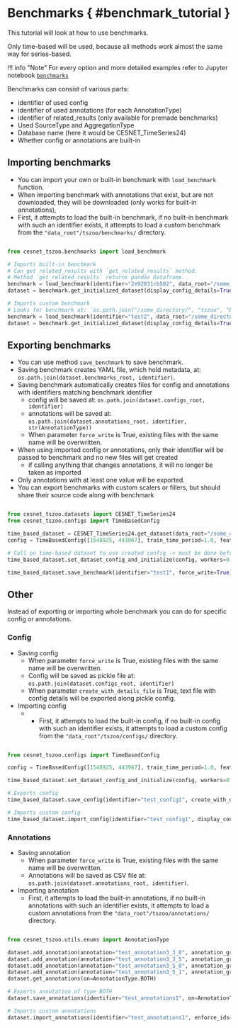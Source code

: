 # Benchmarks { #benchmark_tutorial }

This tutorial will look at how to use benchmarks.

Only time-based will be used, because all methods work almost the same way for series-based.

!!! info "Note"
    For every option and more detailed examples refer to Jupyter notebook [`benchmarks`](https://github.com/CESNET/cesnet-tszoo/blob/main/tutorial_notebooks/benchmarks.ipynb)

Benchmarks can consist of various parts:

- identifier of used config
- identifier of used annotations (for each AnnotationType)
- identifier of related_results (only available for premade benchmarks)
- Used SourceType and AggregationType
- Database name (here it would be CESNET_TimeSeries24)
- Whether config or annotations are built-in

## Importing benchmarks

- You can import your own or built-in benchmark with `load_benchmark` function.
- When importing benchmark with annotations that exist, but are not downloaded, they will be downloaded (only works for built-in annotations),
- First, it attempts to load the built-in benchmark, if no built-in benchmark with such an identifier exists, it attempts to load a custom benchmark from the `"data_root"/tszoo/benchmarks/` directory.

```python

from cesnet_tszoo.benchmarks import load_benchmark                                                                       

# Imports built-in benchmark
# Can get related_results with `get_related_results` method.
# Method `get_related_results` returns pandas Dataframe. 
benchmark = load_benchmark(identifier="2e92831cb502", data_root="/some_directory/")
dataset = benchmark.get_initialized_dataset(display_config_details=True, check_errors=False, workers="config")

# Imports custom benchmark
# Looks for benchmark at: `os.path.join("/some_directory/", "tszoo", "benchmarks", identifier)`
benchmark = load_benchmark(identifier="test2", data_root="/some_directory/")
dataset = benchmark.get_initialized_dataset(display_config_details=True, check_errors=False, workers="config")

```

## Exporting benchmarks

- You can use method `save_benchmark` to save benchmark.
- Saving benchmark creates YAML file, which hold metadata, at: `os.path.join(dataset.benchmarks_root, identifier)`.
- Saving benchmark automatically creates files for config and annotations with identifiers matching benchmark identifier
  - config will be saved at: `os.path.join(dataset.configs_root, identifier)`
  - annotations will be saved at: `os.path.join(dataset.annotations_root, identifier, str(AnnotationType))`
  - When parameter `force_write` is True, existing files with the same name will be overwritten.
- When using imported config or annotations, only their identifier will be passed to benchmark and no new files will get created
  - if calling anything that changes annotations, it will no longer be taken as imported
- Only annotations with at least one value will be exported.
- You can export benchmarks with custom scalers or fillers, but should share their source code along with benchmark

```python

from cesnet_tszoo.datasets import CESNET_TimeSeries24
from cesnet_tszoo.configs import TimeBasedConfig                                                                            

time_based_dataset = CESNET_TimeSeries24.get_dataset(data_root="/some_directory/", source_type=SourceType.IP_ADDRESSES_FULL, aggregation=AgreggationType.AGG_1_DAY, is_series_based=False, display_details=True)
config = TimeBasedConfig([1548925, 443967], train_time_period=1.0, features_to_take=["n_flows", "n_packets", "n_bytes"], scale_with=None)

# Call on time-based dataset to use created config -> must be done before saving exporting benchmark
time_based_dataset.set_dataset_config_and_initialize(config, workers=0, display_config_details=True)

time_based_dataset.save_benchmark(identifier="test1", force_write=True)

```

## Other
Instead of exporting or importing whole benchmark you can do for specific config or annotations.

### Config
- Saving config
    - When parameter `force_write` is True, existing files with the same name will be overwritten.
    - Config will be saved as pickle file at: `os.path.join(dataset.configs_root, identifier)`
    - When parameter `create_with_details_file` is True, text file with config details will be exported along pickle config.
- Importing config
    - - First, it attempts to load the built-in config, if no built-in config with such an identifier exists, it attempts to load a custom config from the `"data_root"/tszoo/configs/` directory.

```python

from cesnet_tszoo.configs import TimeBasedConfig                                                                      

config = TimeBasedConfig([1548925, 443967], train_time_period=1.0, features_to_take=["n_flows", "n_packets", "n_bytes"], scale_with=None)

time_based_dataset.set_dataset_config_and_initialize(config, workers=0, display_config_details=True)

# Exports config
time_based_dataset.save_config(identifier="test_config1", create_with_details_file=True, force_write=True)

# Imports custom config
time_based_dataset.import_config(identifier="test_config1", display_config_details=True, workers="config")

```

### Annotations
- Saving annotation
    - When parameter `force_write` is True, existing files with the same name will be overwritten.
    - Annotations will be saved as CSV file at: `os.path.join(dataset.annotations_root, identifier)`.
- Importing annotation
    - First, it attempts to load the built-in annotations, if no built-in annotations with such an identifier exists, it attempts to load a custom annotations from the `"data_root"/tszoo/annotations/` directory.

```python

from cesnet_tszoo.utils.enums import AnnotationType                                                                    

dataset.add_annotation(annotation="test_annotation3_3_0", annotation_group="test3", ts_id=3, id_time=0, enforce_ids=True)
dataset.add_annotation(annotation="test_annotation3_3_5", annotation_group="test3_2", ts_id=3, id_time=5, enforce_ids=True)
dataset.add_annotation(annotation="test_annotation3_5_0", annotation_group="test3", ts_id=5, id_time=0, enforce_ids=True)
dataset.add_annotation(annotation="test_annotation3_5_1", annotation_group="test3_2", ts_id=5, id_time=1, enforce_ids=True)
dataset.get_annotations(on=AnnotationType.BOTH)

# Exports annotation of type BOTH
dataset.save_annotations(identifier="test_annotations1", on=AnnotationType.BOTH, force_write=True)

# Imports custom annotations
dataset.import_annotations(identifier="test_annotations1", enforce_ids=True)

```